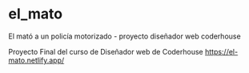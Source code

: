 # el_mato
El mató a un policía motorizado - proyecto diseñador web coderhouse

Proyecto Final del curso de Diseñador web de Coderhouse
https://el-mato.netlify.app/
